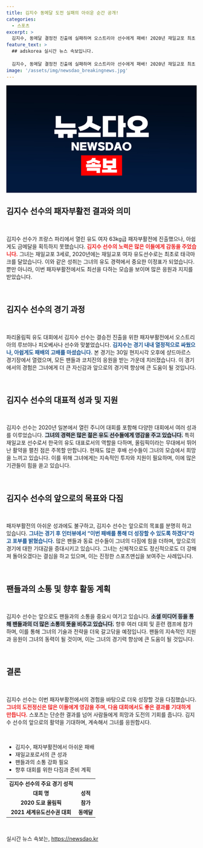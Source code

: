 ```yaml
---
title: 김지수 동메달 도전 실패의 아쉬운 순간 공개!
categories:
  - 스포츠
excerpt: >
  김지수, 동메달 결정전 진출에 실패하며 오스트리아 선수에게 패배! 2020년 재일교포 최초 태극마크를 단 그녀의 열정적인 경기를 영상으로 만나보세요. 클릭 유도!
feature_text: >
  ## adskorea 실시간 뉴스 속보입니다.

  김지수, 동메달 결정전 진출에 실패하며 오스트리아 선수에게 패배! 2020년 재일교포 최초 태극마크를 단 그녀의 열정적인 경기를 영상으로 만나보세요. 클릭 유도!
image: '/assets/img/newsdao_breakingnews.jpg'
---
```


<p><img src="/assets/img/newsdao_breakingnews.jpg" alt="adskorea 속보" /></p>

<h2 data-ke-size="size26">김지수 선수의 패자부활전 결과와 의미</h2>

<p data-ke-size="size16">&nbsp;</p>

<p>김지수 선수가 프랑스 파리에서 열린 유도 여자 63kg급 패자부활전에 진출했으나, 아쉽게도 금메달을 획득하지 못했습니다. <b><span style="color: #ee2323;">김지수 선수의 노력은 많은 이들에게 감동을 주었습니다.</span></b> 그녀는 재일교포 3세로, 2020년에는 재일교포 여자 유도선수로는 최초로 태극마크를 달았습니다. 이와 같은 성취는 그녀의 유도 경력에서 중요한 이정표가 되었습니다. 뿐만 아니라, 이번 패자부활전에서도 최선을 다하는 모습을 보이며 많은 응원과 지지를 받았습니다. </p>

<p data-ke-size="size16">&nbsp;</p>

<h2 data-ke-size="size26">김지수 선수의 경기 과정</h2>

<p data-ke-size="size16">&nbsp;</p>

<p>파리올림픽 유도 대회에서 김지수 선수는 결승전 진출을 위한 패자부활전에서 오스트리아의 루브야나 피오베사나 선수와 맞붙었습니다. <b><span style="color: #1a5490;">김지수는 경기 내내 열정적으로 싸웠으나, 아쉽게도 패배의 고배를 마셨습니다.</span></b> 본 경기는 30일 현지시각 오후에 샹드마르스 경기장에서 열렸으며, 모든 팬들과 코치진의 응원을 받는 가운데 치러졌습니다. 이 경기에서의 경험은 그녀에게 더 큰 자신감과 앞으로의 경기력 향상에 큰 도움이 될 것입니다.</p>

<p data-ke-size="size16">&nbsp;</p>

<h2 data-ke-size="size26">김지수 선수의 대표적 성과 및 지원</h2>

<p data-ke-size="size16">&nbsp;</p>

<p>김지수 선수는 2020년 일본에서 열린 주니어 대회를 포함해 다양한 대회에서 여러 성과를 이루었습니다. <b><span style="background-color: #21538527;">그녀의 경력은 많은 젊은 유도 선수들에게 영감을 주고 있습니다.</span></b> 특히 재일교포 선수로서 한국의 유도 대표로서의 역할을 다하며, 올림픽이라는 무대에서 뛰어난 활약을 펼친 점은 주목할 만합니다. 현재도 많은 후배 선수들이 그녀의 모습에서 희망을 느끼고 있습니다. 이를 위해 그녀에게는 지속적인 투자와 지원이 필요하며, 이에 많은 기관들이 힘을 쏟고 있습니다.</p>

<p data-ke-size="size16">&nbsp;</p>

<h2 data-ke-size="size26">김지수 선수의 앞으로의 목표와 다짐</h2>

<p data-ke-size="size16">&nbsp;</p>

<p>패자부활전의 아쉬운 성과에도 불구하고, 김지수 선수는 앞으로의 목표를 분명히 하고 있습니다. <b><span style="color: #1a5490;">그녀는 경기 후 인터뷰에서 “이번 패배를 통해 더 성장할 수 있도록 하겠다”라고 포부를 밝혔습니다.</span></b> 많은 팬들과 동료 선수들이 그녀의 다짐에 힘을 더하며, 앞으로의 경기에 대한 기대감을 증대시키고 있습니다. 그녀는 신체적으로도 정신적으로도 더 강해져 돌아오겠다는 결심을 하고 있으며, 이는 진정한 스포츠맨십을 보여주는 사례입니다.</p>

<p data-ke-size="size16">&nbsp;</p>

<h2 data-ke-size="size26">팬들과의 소통 및 향후 활동 계획</h2>

<p data-ke-size="size16">&nbsp;</p>

<p>김지수 선수는 앞으로도 팬들과의 소통을 중요시 여기고 있습니다. <b><span style="background-color: #21538527;">소셜 미디어 등을 통해 팬들과의 더 많은 소통의 뜻을 비추고 있습니다.</span></b> 향후 여러 대회 및 훈련 캠프에 참가하며, 이를 통해 그녀의 기술과 전략을 더욱 갈고닦을 예정입니다. 팬들의 지속적인 지원과 응원이 그녀의 동력이 될 것이며, 이는 그녀의 경기력 향상에 큰 도움이 될 것입니다.</p>

<p data-ke-size="size16">&nbsp;</p>

<h2 data-ke-size="size26">결론</h2>

<p data-ke-size="size16">&nbsp;</p>

<p>김지수 선수는 이번 패자부활전에서의 경험을 바탕으로 더욱 성장할 것을 다짐했습니다. <b><span style="color: #ee2323;">그녀의 도전정신은 많은 이들에게 영감을 주며, 다음 대회에서도 좋은 결과를 기대하게 만듭니다.</span></b> 스포츠는 단순한 결과를 넘어 사람들에게 희망과 도전의 기회를 줍니다. 김지수 선수의 앞으로의 활약을 기대하며, 계속해서 그녀를 응원합시다.</p>

<p data-ke-size="size16">&nbsp;</p>

<ul>
    <li>김지수, 패자부활전에서 아쉬운 패배</li>
    <li>재일교포로서의 큰 성과</li>
    <li>팬들과의 소통 강화 필요</li>
    <li>향후 대회를 위한 다짐과 준비 계획</li>
</ul>

<table>
    <tr>
        <td style="text-align: center; height: 17px;"><b>김지수 선수의 주요 경기 성적</b></td>
    </tr>
    <tr>
        <td style="text-align: center; height: 17px;"><b>대회 명</b></td>
        <td style="text-align: center; height: 17px;"><b>성적</b></td>
    </tr>
    <tr>
        <td style="text-align: center; height: 17px;"><b>2020 도쿄 올림픽</b></td>
        <td style="text-align: center; height: 17px;"><b>참가</b></td>
    </tr>
    <tr>
        <td style="text-align: center; height: 17px;"><b>2021 세계유도선수권 대회</b></td>
        <td style="text-align: center; height: 17px;"><b>동메달</b></td>
    </tr>
</table>

<p data-ke-size="size16">&nbsp;</p>
실시간 뉴스 속보는, <a href="https://newsdao.kr" rel="dofollow">https://newsdao.kr</a>


